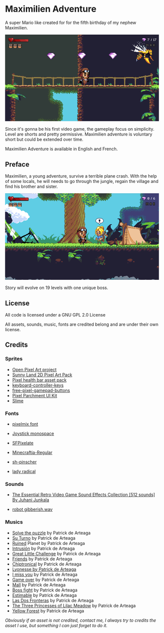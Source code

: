 # Maximilien Adventure

A super Mario like created for for the fifth birthday of my nephew Maximilien. 

![readme_battle](./vendors/readme_battle.gif)

Since it's gonna be his first video game, the gameplay focus on simplicity. Level are shorts and pretty permissive. Maximilien adventure is voluntary short but could be extended over time. 

Maximilien Adventure is available in English and French. 



## Preface

Maximilien, a young adventure, survive a terrible plane crash. With the help of some locals, he will needs to go through the jungle, regain the village and find his brother and sister.

![readme_talk](./vendors/readme_talk.gif)

Story will evolve on 19 levels with one unique boss.



## License

All code is licensed under a GNU GPL 2.0 License

All assets, sounds, music, fonts are credited belong and are under their own license. 

## Credits

### Sprites

* [Open Pixel Art project](http://www.openpixelproject.com/) 
* [Sunny Land 2D Pixel Art Pack](https://ansimuz.itch.io/sunny-land-pixel-game-art)
* [Pixel health bar asset pack](https://adwitr.itch.io/pixel-health-bar-asset-pack) 
* [keyboard-controller-keys]( https://hyohnoo.itch.io/keyboard-controller-keys)
* [free-pixel-gamepad-buttons](https://eggboycolor.itch.io/free-pixel-gamepad-buttons)
* [Pixel Parchment UI Kit](https://sasquatchii.itch.io/pixel-parchment-ui-kit)
* [Slime](https://rvros.itch.io/pixel-art-animated-slime)

### Fonts

* [pixelmix font](https://www.dafont.com/fr/pixelmix.font)

* [Joystick monospace](https://www.dafont.com/joystix.font)

* [SFPixelate](https://www.dafont.com/joystix.font?text=SFPixelate)

* [Minecraftia-Regular](https://www.dafont.com/joystix.font?text=Minecraftia-Regular)

* [sh-pinscher](https://www.fontsquirrel.com/fonts/sh-pinscher)

* [lady radical](https://www.dafont.com/lady-radical.font)

### Sounds

* [The Essential Retro Video Game Sound Effects Collection [512 sounds] By Juhani Junkala](https://opengameart.org/content/512-sound-effects-8-bit-style) 

* [robot gibberish.wav](https://freesound.org/people/a_guy_1/sounds/447566)

### Musics

* [Solve the puzzle](https://patrickdearteaga.com) by Patrick de Arteaga
* [Su Turno](https://patrickdearteaga.com) by Patrick de Arteaga
* [Ruined](https://patrickdearteaga.com) Planet by Patrick de Arteaga
* [Intrusión](https://patrickdearteaga.com) by Patrick de Arteaga
* [Great Little Challenge](https://patrickdearteaga.com) by Patrick de Arteaga
* [Friends](https://patrickdearteaga.com) by Patrick de Arteaga
* [Chiptronical](https://patrickdearteaga.com) by Patrick de Arteaga
* [Lyonesse by Patrick de Arteaga](https://patrickdearteaga.com)
* [I miss you](https://patrickdearteaga.com) by Patrick de Arteaga
* [Game over](https://patrickdearteaga.com) by Patrick de Arteaga
* [Mall](https://patrickdearteaga.com) by Patrick de Arteaga
* [Boss fight](https://patrickdearteaga.com) by Patrick de Arteaga
* [Estimable](https://patrickdearteaga.com) by Patrick de Arteaga
* [Las Dos Fronteras](https://patrickdearteaga.com) by Patrick de Arteaga
* [The Three Princesses of Lilac Meadow](https://patrickdearteaga.com) by Patrick de Arteaga
* [Yellow Forest](https://patrickdearteaga.com) by Patrick de Arteaga



*Obviously if an asset is not credited, contact me, I always try to credits the asset I use, but something I can just forget to do it.*

